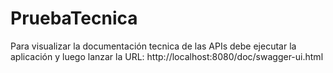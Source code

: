 # PruebaTecnica

Para visualizar la documentación tecnica de las APIs debe ejecutar la aplicación y luego lanzar la URL: 
http://localhost:8080/doc/swagger-ui.html
